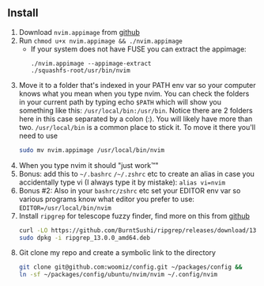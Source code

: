 ## Install
1. Download `nvim.appimage` from [github](https://github.com/neovim/neovim/releases)
1. Run `chmod u+x nvim.appimage && ./nvim.appimage`
    - If your system does not have FUSE you can extract the appimage:
        ```
        ./nvim.appimage --appimage-extract
        ./squashfs-root/usr/bin/nvim
        ```
1. Move it to a folder that's indexed in your PATH env var so your computer knows what you mean when you type nvim. You can check the folders in your current path by typing echo `$PATH` which will show you something like this: `/usr/local/bin:/usr/bin`. Notice there are 2 folders here in this case separated by a colon (:). You will likely have more than two. `/usr/local/bin` is a common place to stick it. To move it there you'll need to use 
   ```sh
   sudo mv nvim.appimage /usr/local/bin/nvim
   ```
1. When you type nvim it should "just work™"
1. Bonus: add this to `~/.bashrc` `/~/.zshrc` etc to create an alias in case you accidentally type vi (I always type it by mistake): `alias vi=nvim`
1. Bonus #2: Also in your `bashrc/zshrc` etc set your EDITOR env var so various programs know what editor you prefer to use: `EDITOR=/usr/local/bin/nvim`
1. Install `ripgrep` for telescope fuzzy finder, find more on this from [github](https://github.com/BurntSushi/ripgrep)
   ```sh
   curl -LO https://github.com/BurntSushi/ripgrep/releases/download/13.0.0/ripgrep_13.0.0_amd64.deb &&
   sudo dpkg -i ripgrep_13.0.0_amd64.deb
   ```
1. Git clone my repo and create a symbolic link to the directory
   ```sh
   git clone git@github.com:woomiz/config.git ~/packages/config &&
   ln -sf ~/packages/config/ubuntu/nvim/nvim ~/.config/nvim  
   ```
